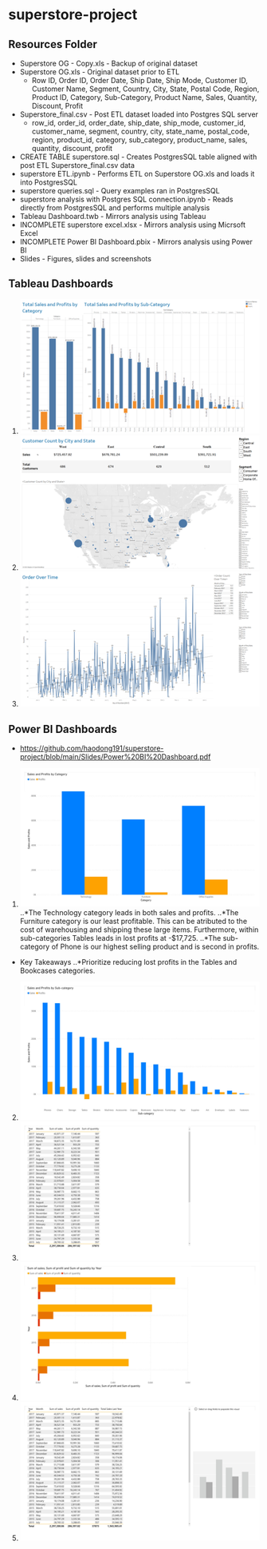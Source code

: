 # superstore-project
## Resources Folder
* Superstore OG - Copy.xls - Backup of original dataset
* Superstore OG.xls - Original dataset prior to ETL
	* Row ID, Order ID, Order Date, Ship Date, Ship Mode, Customer ID, Customer Name, Segment, Country, City, State, Postal Code, Region, Product ID, Category, Sub-Category, Product Name, Sales, Quantity, Discount, Profit
* Superstore_final.csv - Post ETL dataset loaded into Postgres SQL server
	* row_id, order_id, order_date, ship_date, ship_mode, customer_id, customer_name, segment, country, city, state_name, postal_code, region, product_id, category, sub_category, product_name, sales, quantity, discount, profit
* CREATE TABLE superstore.sql - Creates PostgresSQL table aligned with post ETL 	Superstore_final.csv data
* superstore ETL.ipynb - Performs ETL on Superstore OG.xls and loads it into PostgresSQL
* superstore queries.sql - Query examples ran in PostgresSQL
* superstore analysis with Postgres SQL connection.ipynb - Reads directly from PostgresSQL and performs multiple analysis
* Tableau Dashboard.twb - Mirrors analysis using Tableau
* INCOMPLETE superstore excel.xlsx - Mirrors analysis using Micrsoft Excel
* INCOMPLETE Power BI Dashboard.pbix - Mirrors analysis using Power BI
* Slides - Figures, slides and screenshots

## Tableau Dashboards
1. ![Tableau Total Sales and Profits by Category](https://github.com/haodong191/superstore-project/blob/main/Slides/Tableau%20Total%20Sales%20and%20Profits%20by%20Category.png?raw=true)
2. ![Customer Count by City and State KPI](https://github.com/haodong191/superstore-project/blob/main/Slides/Customer%20Count%20by%20City%20and%20State%20KPI.png?raw=true)
3. ![Order Over Time](https://github.com/haodong191/superstore-project/blob/main/Slides/Order%20Over%20Time.png?raw=true)

## Power BI Dashboards
* https://github.com/haodong191/superstore-project/blob/main/Slides/Power%20BI%20Dashboard.pdf
1. ![Total Sales and Profits by Category](https://github.com/haodong191/superstore-project/blob/main/Slides/Power%20BI%20Dashboard_1.jpg?raw=true)
..*The Technology category leads in both sales and profits.
..*The Furniture category is our least profitable. This can be atributed to the cost of warehousing and shipping these large items. Furthermore, within sub-categories Tables leads in lost profits at -$17,725.
..*The sub-category of Phone is our highest selling product and is second in profits.
* Key Takeaways
..*Prioritize reducing lost profits in the Tables and Bookcases categories. 
2. ![Total Sales and Profits by Sub-category](https://github.com/haodong191/superstore-project/blob/main/Slides/Power%20BI%20Dashboard_2.jpg?raw=true)
3. ![Total Sales and Profits by Month and Year](https://github.com/haodong191/superstore-project/blob/main/Slides/Power%20BI%20Dashboard_3.jpg?raw=true)
4. ![Total Sales, Profits, and Units by Year](https://github.com/haodong191/superstore-project/blob/main/Slides/Power%20BI%20Dashboard_4.jpg)
5. ![YOY Sales and Profits - INCOMPLETE)](https://github.com/haodong191/superstore-project/blob/main/Slides/Power%20BI%20Dashboard_5.jpg)